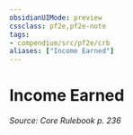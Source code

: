 ```yaml
---
obsidianUIMode: preview
cssclass: pf2e,pf2e-note
tags:
- compendium/src/pf2e/crb
aliases: ["Income Earned"]
---
```

# Income Earned  
*Source: Core Rulebook p. 236*